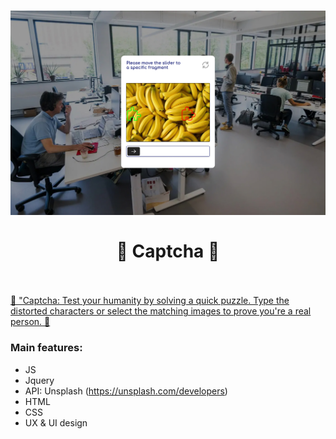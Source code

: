 <h1 align = "center"><a href="https://roman-artemiev.github.io/ra-captcha/"><img width="700" alt="Captcha" src="./assets/captcha-preview.jpg"></a>
    <br>
    <br>
    🤖 Captcha 🤖
    <br>
    <br>
</h1>
<a href="https://roman-artemiev.github.io/ra-captcha/" align = "center">
    🤖 "Captcha: Test your humanity by solving a quick puzzle. Type the distorted characters or select the matching images to prove you're a real person. 🤖
</a>

<h3>Main features:</h3>

 - JS
 - Jquery
 - API: Unsplash (https://unsplash.com/developers)
 - HTML
 - CSS
 - UX & UI design
